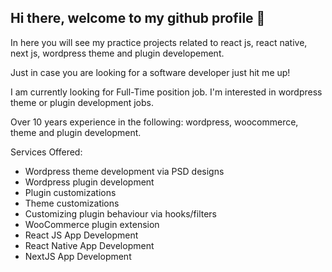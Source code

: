 ## Hi there, welcome to my github profile 👋

In here you will see my practice projects related to react js, react native, next js, wordpress theme and plugin developement.

Just in case you are looking for a software developer just hit me up!

I am currently looking for Full-Time position job. I'm interested in wordpress theme or plugin development jobs.

Over 10 years experience in the following: wordpress, woocommerce, theme and plugin development. 

Services Offered: 
* Wordpress theme development via PSD designs 
* Wordpress plugin development 
* Plugin customizations 
* Theme customizations 
* Customizing plugin behaviour via hooks/filters 
* WooCommerce plugin extension 
* React JS App Development
* React Native App Development
* NextJS App Development
